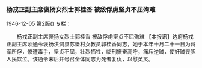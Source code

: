 ### 杨戎正副主席褒扬女烈士郭桂香  被敌俘虏坚贞不屈殉难

1946-12-05
第2版()
专栏：

　　杨戎正副主席褒扬女烈士郭桂香
    被敌俘虏坚贞不屈殉难
    【本报讯】边府杨戎正副主席顷通令褒扬洪洞县苏堡村女教员郭桂香同志，她于本年十月二十一日为蒋军所俘，惨遭毒手，坚贞不屈，壮烈牺牲，临刑振奋高呼，痛斥逆贼，使奸贼丧胆人民饮泣。该通令末后并号召全体同志为死者复仇，以慰英灵。
